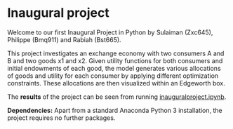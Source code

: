 # Inaugural project

Welcome to our first Inaugural Project in Python by Sulaiman (Zxc645), Philippe (Bmq911) and Rabiah (Bst665).  

This project investigates an exchange economy with two consumers A and B and two goods x1 and x2. Given utility functions for both consumers and initial endowments of each good, the model generates various allocations of goods and utility for each consumer by applying different optimization constraints. These allocations are then visualized within an Edgeworth box. 

The **results** of the project can be seen from running [inauguralproject.ipynb](inauguralproject.ipynb).

**Dependencies:** Apart from a standard Anaconda Python 3 installation, the project requires no further packages.